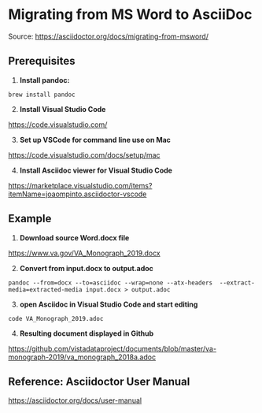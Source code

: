 # Migrating from MS Word to AsciiDoc

Source: https://asciidoctor.org/docs/migrating-from-msword/


## Prerequisites

1. __Install pandoc:__

``brew install pandoc``

2. __Install Visual Studio Code__

https://code.visualstudio.com/

3. __Set up VSCode for command line use on Mac__

https://code.visualstudio.com/docs/setup/mac

4. __Install Asciidoc viewer for Visual Studio Code__

https://marketplace.visualstudio.com/items?itemName=joaompinto.asciidoctor-vscode


## Example

1. __Download source Word.docx file__

https://www.va.gov/VA_Monograph_2019.docx

2. __Convert from input.docx to output.adoc__

``pandoc --from=docx --to=asciidoc --wrap=none --atx-headers  --extract-media=extracted-media input.docx > output.adoc``

3. __open Asciidoc in Visual Studio Code and start editing__

``code VA_Monograph_2019.adoc``

4. __Resulting document displayed in Github__

https://github.com/vistadataproject/documents/blob/master/va-monograph-2019/va_monograph_2018a.adoc

## Reference: Asciidoctor User Manual
https://asciidoctor.org/docs/user-manual

